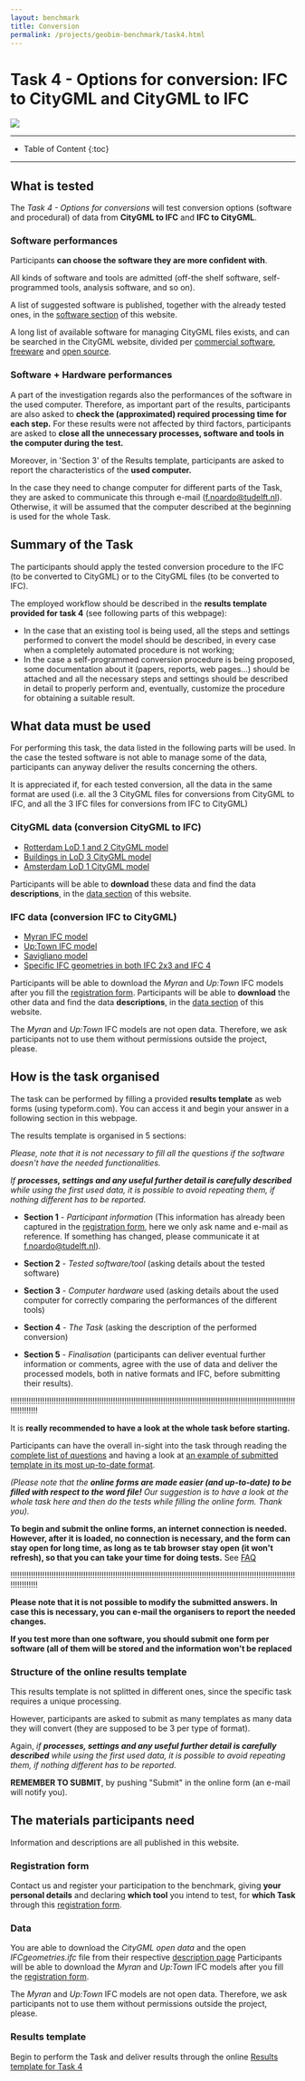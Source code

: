```yaml
---
layout: benchmark
title: Conversion
permalink: /projects/geobim-benchmark/task4.html
---
```



<h1>Task 4 - Options for <strong>conversion:</strong> <strong>IFC to CityGML</strong> and <strong>CityGML to IFC</strong></h1>

<div class="row">
  <div class="col-sm-12 col-xs-12"><img class="img-responsive" src="{{ "/projects/geobim-benchmark/img/logoTask4.gif" }}" style="max-height: 300px"></div>
</div>


- - -

* Table of Content
{:toc}

- - -

## What is tested

The *Task 4 - Options for conversions* will test conversion options (software and procedural)  of data from **CityGML to IFC** and **IFC to CityGML**.

### Software performances
Participants **can choose the software they are more confident with**.

All kinds of software and tools are admitted (off-the shelf software, self-programmed tools, analysis software, and so on).

A list of suggested software is published, together with the already tested ones, in the [software section](https://3d.bk.tudelft.nl/projects/geobim-benchmark/software.html) of this website.

A long list of available software for managing CityGML files exists, and can be searched in the CityGML website, divided per [commercial software](http://www.citygmlwiki.org/index.php/Commercial_Software), [freeware](http://www.citygmlwiki.org/index.php?title=Freeware) and [open source](http://www.citygmlwiki.org/index.php?title=Open_Source).

### Software + Hardware performances
A part of the investigation regards also the performances of the software in the used computer. Therefore, as important part of the results, participants are also asked to **check the (approximated) required processing time for each step.**
For these results were not affected by third factors, participants are asked to **close all the unnecessary processes, software and tools in the computer during the test.**

Moreover, in 'Section 3' of the Results template, participants are asked to report the characteristics of the **used computer.**

In the case they need to change computer for different parts of the Task, they are asked to communicate this through e-mail (f.noardo@tudelft.nl). Otherwise, it will be assumed that the computer described at the beginning is used for the whole Task.


## Summary of the Task
The participants should apply the tested conversion procedure to the IFC (to be converted to CityGML) or to the CityGML files (to be converted to IFC).

The employed workflow should be described in the **results template provided for task 4** (see following parts of this webpage):
* In the case that an existing tool is being used, all the steps and settings performed to convert the model should be described, in every case when a completely automated procedure is not working;
* In the case a self-programmed conversion procedure is being proposed, some documentation about it (papers, reports, web pages…) should be attached and all the necessary steps and settings should be described in detail to properly perform and, eventually, customize the procedure for obtaining a suitable result.

## What data must be used

For performing this task, the data listed in the following parts will be used.
In the case the tested software is not able to manage some of the data, participants can anyway deliver the results concerning the others.

It is appreciated if, for each tested conversion, all the data in the same format are used (i.e. all the 3 CityGML files for conversions from CityGML to IFC, and all the 3 IFC files for conversions from IFC to CityGML)

### CityGML data (conversion CityGML to IFC)
* [Rotterdam LoD 1 and 2 CityGML model](https://3d.bk.tudelft.nl/projects/geobim-benchmark/rotterdamlod12.html)
* [Buildings in LoD 3 CityGML model](https://3d.bk.tudelft.nl/projects/geobim-benchmark/buildingslod3.html)
* [Amsterdam LoD 1 CityGML model](https://3d.bk.tudelft.nl/projects/geobim-benchmark/amsterdamgml.html)

Participants will be able to **download** these data and find the data **descriptions**, in the [data section](https://3d.bk.tudelft.nl/projects/geobim-benchmark/data.html) of this website.

### IFC data (conversion IFC to CityGML)
* [Myran IFC model](https://3d.bk.tudelft.nl/projects/geobim-benchmark/ifcmyran.html)
* [Up:Town IFC model](https://3d.bk.tudelft.nl/projects/geobim-benchmark/uptown.html)
* [Savigliano model](https://3d.bk.tudelft.nl/projects/geobim-benchmark/savigliano.html)
* [Specific IFC geometries in both IFC 2x3 and IFC 4](https://3d.bk.tudelft.nl/projects/geobim-benchmark/ifcgeometries.html)

Participants will be able to download the *Myran* and *Up:Town* IFC models after you fill the [registration form](https://francescanoardo.typeform.com/to/IbdpZD).
Participants will be able to **download** the other data and find the data **descriptions**, in the [data section](https://3d.bk.tudelft.nl/projects/geobim-benchmark/data.html) of this website.

The *Myran* and *Up:Town* IFC models are not open data. Therefore, we ask participants not to use them without permissions outside the project, please.

## How is the task organised <!--and how long does it take to perform the task -->
<!--
**The task will require, approximately, <mark>TIME</mark>, to be performed and deliver the required results.** -->

The task can be performed by filling a provided **results template** as web forms (using typeform.com). You can access it and begin your answer in a following section in this webpage.

The results template is organised in 5 sections:

*Please, note that it is not necessary to fill all the questions if the software doesn't have the needed functionalities.*

  *If **processes, settings and any useful further detail is carefully described** while using the first used data, it is possible to avoid repeating them, if nothing different has to be reported.*

* **Section 1** - *Participant information* (This information has already been captured in the [registration form](https://francescanoardo.typeform.com/to/IbdpZD), here we only ask name and e-mail as reference. If something has changed, please communicate it at f.noardo@tudelft.nl).

* **Section 2** - *Tested software/tool* (asking details about the tested software)

* **Section 3** - *Computer hardware* used (asking details about the used computer for correctly comparing the performances of the different tools)

* **Section 4** - *The Task* (asking the description of the performed conversion)

* **Section 5** - *Finalisation* (participants can deliver eventual further information or comments, agree with the use of data and deliver the processed models, both in native formats and IFC, before submitting their results).

!!!!!!!!!!!!!!!!!!!!!!!!!!!!!!!!!!!!!!!!!!!!!!!!!!!!!!!!!!!!!!!!!!!!!!!!!!!!!!!!!!!!!!!!!!!!!!!!!!!!!!!!!!!!!!!!!!!!!!!!!!!!!!!!!!!!!!!!!

It is **really recommended to have a look at the whole task before starting.**

Participants can have the overall in-sight into the task through reading the [complete list of questions](https://www.dropbox.com/s/kmq43ljuzlsfhw1/Task4.pdf?dl=0) and having a look at [an example of submitted template in its most up-to-date format](https://www.dropbox.com/s/sfx1se5qejrkc97/ExampleTask4_UpdatedForms.pdf?dl=0). 

*(Please note that the **online forms are made easier (and up-to-date) to be filled with respect to the word file!**
Our suggestion is to have a look at the whole task here and then do the tests while filling the online form. Thank you).*

**To begin and submit the online forms, an internet connection is needed. However, after it is loaded, no connection is necessary, and the form can stay open for long time, as long as te tab browser stay open (it won't refresh), so that you can take your time for doing tests.** See [FAQ](https://3d.bk.tudelft.nl/projects/geobim-benchmark/faq.html)

!!!!!!!!!!!!!!!!!!!!!!!!!!!!!!!!!!!!!!!!!!!!!!!!!!!!!!!!!!!!!!!!!!!!!!!!!!!!!!!!!!!!!!!!!!!!!!!!!!!!!!!!!!!!!!!!!!!!!!!!!!!!!!!!!!!!!!!!!


**Please note that it is not possible to modify the submitted answers. In case this is necessary, you can e-mail the organisers to report the needed changes.** 

**If you test more than one software, you should submit one form per software (all of them will be stored and the information won't be replaced**


### Structure of the online results template

This results template is not splitted in different ones, since the specific task requires a unique processing.

However, participants are asked to submit as many templates as many data they will convert (they are supposed to be 3 per type of format).

Again, *if **processes, settings and any useful further detail is carefully described** while using the first used data, it is possible to avoid repeating them, if nothing different has to be reported.*

**REMEMBER TO SUBMIT**, by pushing "Submit" in the online form (an e-mail will notify you).

## The materials participants need
Information and descriptions are all published in this website.

### Registration form
Contact us and register your participation to the benchmark, giving **your personal details** and declaring **which tool** you intend to test, for **which Task** through this [registration form](https://francescanoardo.typeform.com/to/IbdpZD).

### Data
You are able to download the *CityGML open data* and the open *IFCgeometries.ifc* file from their respective [description page](https://3d.bk.tudelft.nl/projects/geobim-benchmark/data.html)
Participants will be able to download the *Myran* and *Up:Town* IFC models after you fill the [registration form](https://francescanoardo.typeform.com/to/IbdpZD).

The *Myran* and *Up:Town* IFC models are not open data. Therefore, we ask participants not to use them without permissions outside the project, please.

### Results template
Begin to perform the Task and deliver results through the online [Results template for Task 4](https://francescanoardo.typeform.com/to/TALYPc)

<div class="typeform-widget" data-url="https://francescanoardo.typeform.com/to/TALYPc" style="width: 100%; height: 500px;"></div> <script> (function() { var qs,js,q,s,d=document, gi=d.getElementById, ce=d.createElement, gt=d.getElementsByTagName, id="typef_orm", b="https://embed.typeform.com/"; if(!gi.call(d,id)) { js=ce.call(d,"script"); js.id=id; js.src=b+"embed.js"; q=gt.call(d,"script")[0]; q.parentNode.insertBefore(js,q) } })() </script> <div style="font-family: Sans-Serif;font-size: 12px;color: #999;opacity: 0.5; padding-top: 5px;"> powered by <a href="https://admin.typeform.com/signup?utm_campaign=TALYPc&utm_source=typeform.com-13384974-Pro&utm_medium=typeform&utm_content=typeform-embedded-poweredbytypeform&utm_term=EN" style="color: #999" target="_blank">Typeform</a> </div>

 
 
## Deliverables for Task 4

**REMEMBER TO DELIVER**, through the last online form:

1. All the **IFC or CityGML files** (should be 3 for  CityGML to IFC conversions, or 5 for IFC to CityGML conversions, one per delivered template) resulting from the performed **conversions**;

2. All the answered **results templates for task 4** (should be 3 for  CityGML to IFC conversions, or 5 for IFC to CityGML conversions, one per converted file) by submitting the filled online forms (the word version of the template, completed with the open answers, descriptions and screenshots could also be attached, if necessary)

In the case that some materials were not correctly delivered or some of your answers are not clear, you could be contacted by organisers for integrating your results or giving more explanations.
